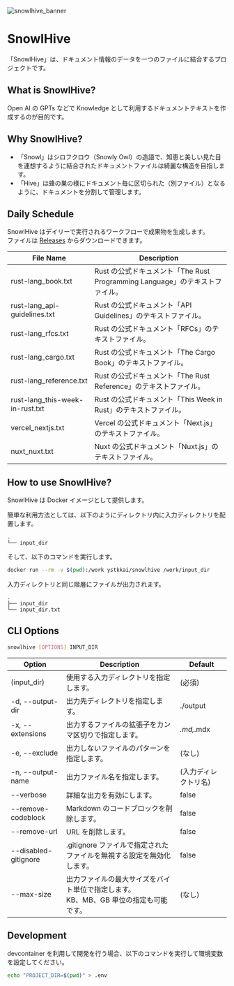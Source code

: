 ![snowlhive_banner](https://github.com/ystk-kai/snowlhive/assets/1179522/92dfff27-1a3a-48ed-b003-ec959f99c681)

# SnowlHive

「SnowlHive」は、ドキュメント情報のデータを一つのファイルに結合するプロジェクトです。

## What is SnowlHive?

Open AI の GPTs などで Knowledge として利用するドキュメントテキストを作成するのが目的です。

## Why SnowlHive?

- 「Snowl」はシロフクロウ（Snowly Owl）の造語で、知恵と美しい見た目を連想するように結合されたドキュメントファイルは綺麗な構造を目指します。
- 「Hive」は蜂の巣の様にドキュメント毎に区切られた（別ファイル）となるように、ドキュメントを分割して管理します。

<!-- TODO: スケジューラによる成果物の生成（見出しは英語） -->

## Daily Schedule

SnowlHive はデイリーで実行されるワークフローで成果物を生成します。  
ファイルは [Releases](https://github.com/ystk-kai/snowlhive/releases) からダウンロードできます。

| File Name                       | Description                                                                 |
| ------------------------------- | --------------------------------------------------------------------------- |
| rust-lang_book.txt              | Rust の公式ドキュメント「The Rust Programming Language」のテキストファイル。 |
| rust-lang_api-guidelines.txt    | Rust の公式ドキュメント「API Guidelines」のテキストファイル。               |
| rust-lang_rfcs.txt              | Rust の公式ドキュメント「RFCs」のテキストファイル。                         |
| rust-lang_cargo.txt             | Rust の公式ドキュメント「The Cargo Book」のテキストファイル。               |
| rust-lang_reference.txt         | Rust の公式ドキュメント「The Rust Reference」のテキストファイル。           |
| rust-lang_this-week-in-rust.txt | Rust の公式ドキュメント「This Week in Rust」のテキストファイル。            |
| vercel_nextjs.txt               | Vercel の公式ドキュメント「Next.js」のテキストファイル。                   |
| nuxt_nuxt.txt                   | Nuxt の公式ドキュメント「Nuxt.js」のテキストファイル。                     |


## How to use SnowlHive?

SnowlHive は Docker イメージとして提供します。

簡単な利用方法としては、以下のようにディレクトリ内に入力ディレクトリを配置します。

```
.
└── input_dir
```

そして、以下のコマンドを実行します。

```bash
docker run --rm -v $(pwd):/work ystkkai/snowlhive /work/input_dir
```

入力ディレクトリと同じ階層にファイルが出力されます。

```
.
├── input_dir
└── input_dir.txt
```

## CLI Options

```bash
snowlhive [OPTIONS] INPUT_DIR
```

| Option               | Description                                                           | Default              |
| -------------------- | --------------------------------------------------------------------- | -------------------- |
| (input_dir)          | 使用する入力ディレクトリを指定します。                                | (必須)               |
| -d, --output-dir     | 出力先ディレクトリを指定します。                                      | ./output             |
| -x, --extensions     | 出力するファイルの拡張子をカンマ区切りで指定します。                  | _.md,_.mdx           |
| -e, --exclude        | 出力しないファイルのパターンを指定します。                            | (なし)               |
| -n, --output-name    | 出力ファイル名を指定します。                                          | (入力ディレクトリ名) |
| --verbose            | 詳細な出力を有効にします。                                            | false                |
| --remove-codeblock   | Markdown のコードブロックを削除します。                               | false                |
| --remove-url         | URL を削除します。                                                    | false                |
| --disabled-gitignore | .gitignore ファイルで指定されたファイルを無視する設定を無効化します。 | false                |
| --max-size           | 出力ファイルの最大サイズをバイト単位で指定します。<br>KB、MB、GB 単位の指定も可能です。 | (なし)               |

## Development

devcontainer を利用して開発を行う場合、以下のコマンドを実行して環境変数を設定してください。

```bash
echo "PROJECT_DIR=$(pwd)" > .env
```
